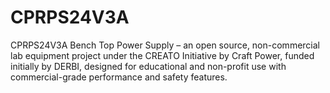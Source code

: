 # CPRPS24V3A
CPRPS24V3A Bench Top Power Supply – an open source, non-commercial lab equipment project under the CREATO Initiative by Craft Power, funded initially by DERBI, designed for educational and non-profit use with commercial-grade performance and safety features.

